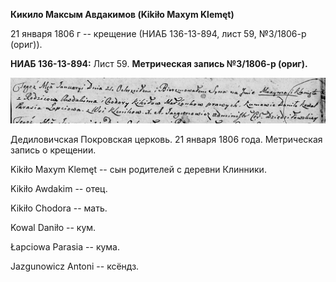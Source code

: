 **Кикило Максым Авдакимов (Kikiło Maxym Klemęt)**

21 января 1806 г -- крещение (НИАБ 136-13-894, лист 59, №3/1806-р
(ориг)).

**НИАБ 136-13-894:** Лист 59. **Метрическая запись №3/1806-р (ориг).**

![](./media/acc8364e29600e06c92f777e9f2e29492e750861.png)

Дедиловичская Покровская церковь. 21 января 1806 года. Метрическая
запись о крещении.

Kikiło Maxym Klemęt -- сын родителей с деревни Клинники.

Kikiło Awdakim -- отец.

Kikiło Chodora -- мать.

Kowal Daniło -- кум.

Łapciowa Parasia -- кума.

Jazgunowicz Antoni -- ксёндз.
